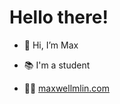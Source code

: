 # Hello there!

- 👋 Hi, I’m Max
- 📚 I'm a student

- 👨‍💻 [maxwellmlin.com](https://maxwellmlin.com)
